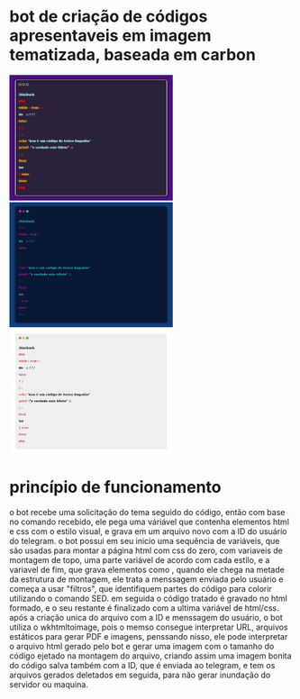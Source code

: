 # bot de criação de códigos apresentaveis em imagem tematizada, baseada em carbon
<p align="left">
  <img src="code1.png" width="290">
  <img src="code2.png" width="290">
  <img src="code3.png" width="290">
</p>

# princípio de funcionamento
o bot recebe uma solicitação do tema seguido do código, então com base no comando recebido, ele pega uma váriável que contenha elementos html e css com o estilo visual, e grava em um arquivo novo com a ID do usuário do telegram.
o bot possui em seu inicio uma sequência de variáveis, que são usadas para montar a página html com css do zero, com variaveis de montagem de topo, uma parte variável de acordo com cada estilo, e a variavel de fim, que grava elementos como </h3></div></html>,
quando ele chega na metade da estrutura de montagem, ele trata a menssagem enviada pelo usuário e começa a usar "filtros", que identifiquem partes do código para colorir utilizando o comando SED.
em seguida o código tratado é gravado no html formado, e o seu restante é finalizado com a ultima variável de html/css.
após a criação unica do arquivo com a ID e menssagem do usuário, o bot utiliza o wkhtmltoimage, pois o memso consegue interpretar URL, arquivos estáticos para gerar PDF e imagens, penssando nisso, ele pode interpretar o arquivo html gerado pelo bot e gerar uma imagem com o tamanho do código ejetado na montagem do arquivo, criando assim uma imagem bonita do código salva também com a 
ID, que é enviada ao telegram, e tem os arquivos gerados deletados em seguida, para não gerar inundação do servidor ou maquina.
